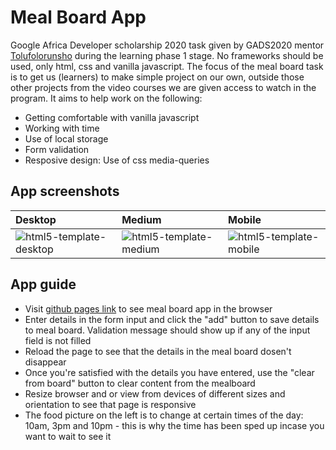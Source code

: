 # Meal Board App
Google Africa Developer scholarship 2020 task given by GADS2020 mentor [Tolufolorunsho](https://twitter.com/Developer_Tolu) during the learning phase 1 stage. No frameworks should be used, only html, css and vanilla javascript. The focus of the meal board task is to get us (learners) to make simple project on our own, outside those other projects from the video courses we are given access to watch in the program. It aims to help work on the following:
* Getting comfortable with vanilla javascript
* Working with time
* Use of local storage
* Form validation
* Resposive design: Use of css media-queries

## App screenshots
|Desktop |Medium |Mobile |
|:-- |:-- |:-- |
|![html5-template-desktop](https://user-images.githubusercontent.com/45185388/128585411-65c48852-ba7a-4135-8fef-dfd5ccf8560e.png)|![html5-template-medium](https://user-images.githubusercontent.com/45185388/128585413-35221a77-a2f4-4342-98b2-ae425c1361f4.png)|![html5-template-mobile](https://user-images.githubusercontent.com/45185388/128585414-b4aec66c-395b-4326-8989-4c03d4ecca14.png)|

## App guide
* Visit [github pages link](https://ifycode.github.io/Meal-Board/) to see meal board app in the browser
* Enter details in the form input and click the "add" button to save details to meal board. Validation message should show up if any of the input field is not filled
* Reload the page to see that the details in the meal board dosen't disappear
* Once you're satisfied with the details you have entered, use the "clear from board" button to clear content from the mealboard
* Resize browser and or view from devices of different sizes and orientation to see that page is responsive
* The food picture on the left is to change at certain times of the day: 10am, 3pm and 10pm - this is why the time has been sped up incase you want to wait to see it
